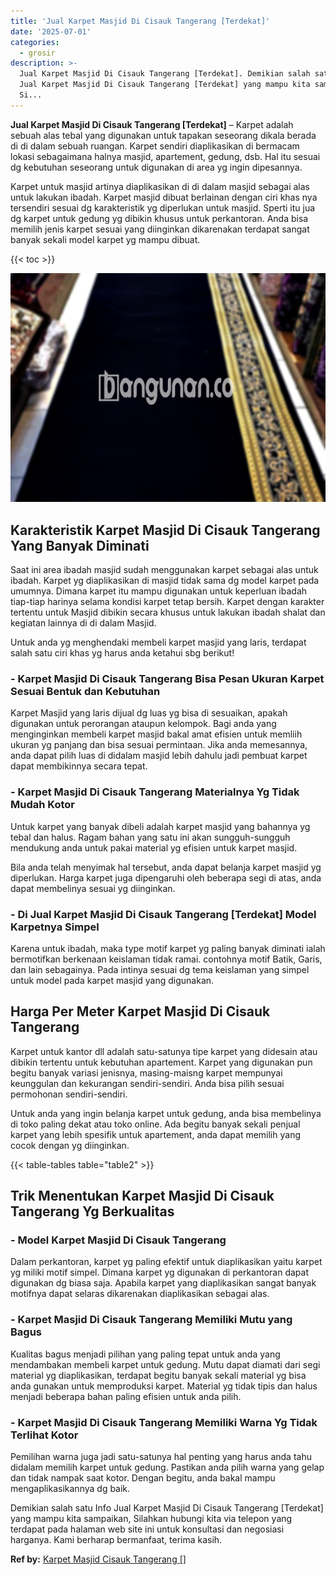 ```yaml
---
title: 'Jual Karpet Masjid Di Cisauk Tangerang [Terdekat]'
date: '2025-07-01'
categories:
  - grosir
description: >-
  Jual Karpet Masjid Di Cisauk Tangerang [Terdekat]. Demikian salah satu Info
  Jual Karpet Masjid Di Cisauk Tangerang [Terdekat] yang mampu kita sampaikan,
  Si...
---
```


**Jual Karpet Masjid Di Cisauk Tangerang \[Terdekat\]** – Karpet adalah sebuah alas tebal yang digunakan untuk tapakan seseorang dikala berada di di dalam sebuah ruangan. Karpet sendiri diaplikasikan di bermacam lokasi sebagaimana halnya masjid, apartement, gedung, dsb. Hal itu sesuai dg kebutuhan seseorang untuk digunakan di area yg ingin dipesannya.

Karpet untuk masjid artinya diaplikasikan di di dalam masjid sebagai alas untuk lakukan ibadah. Karpet masjid dibuat berlainan dengan ciri khas nya tersendiri sesuai dg karakteristik yg diperlukan untuk masjid. Sperti itu jua dg karpet untuk gedung yg dibikin khusus untuk perkantoran. Anda bisa memilih jenis karpet sesuai yang diinginkan dikarenakan terdapat sangat banyak sekali model karpet yg mampu dibuat.

{{< toc >}}

![Jual Karpet Masjid Di Cisauk Tangerang [Terdekat]](/images/grosir-karpet-murah-78.png)

## Karakteristik Karpet Masjid Di Cisauk Tangerang Yang Banyak Diminati

Saat ini area ibadah masjid sudah menggunakan karpet sebagai alas untuk ibadah. Karpet yg diaplikasikan di masjid tidak sama dg model karpet pada umumnya. Dimana karpet itu mampu digunakan untuk keperluan ibadah tiap-tiap harinya selama kondisi karpet tetap bersih. Karpet dengan karakter tertentu untuk Masjid dibikin secara khusus untuk lakukan ibadah shalat dan kegiatan lainnya di di dalam Masjid.

Untuk anda yg menghendaki membeli karpet masjid yang laris, terdapat salah satu ciri khas yg harus anda ketahui sbg berikut!

### \- Karpet Masjid Di Cisauk Tangerang Bisa Pesan Ukuran Karpet Sesuai Bentuk dan Kebutuhan

Karpet Masjid yang laris dijual dg luas yg bisa di sesuaikan, apakah digunakan untuk perorangan ataupun kelompok. Bagi anda yang menginginkan membeli karpet masjid bakal amat efisien untuk memliih ukuran yg panjang dan bisa sesuai permintaan. Jika anda memesannya, anda dapat pilih luas di didalam masjid lebih dahulu jadi pembuat karpet dapat membikinnya secara tepat.

### \- Karpet Masjid Di Cisauk Tangerang Materialnya Yg Tidak Mudah Kotor

Untuk karpet yang banyak dibeli adalah karpet masjid yang bahannya yg tebal dan halus. Ragam bahan yang satu ini akan sungguh-sungguh mendukung anda untuk pakai material yg efisien untuk karpet masjid.

Bila anda telah menyimak hal tersebut, anda dapat belanja karpet masjid yg diperlukan. Harga karpet juga dipengaruhi oleh beberapa segi di atas, anda dapat membelinya sesuai yg diinginkan.

### \- Di Jual Karpet Masjid Di Cisauk Tangerang \[Terdekat\] Model Karpetnya Simpel

Karena untuk ibadah, maka type motif karpet yg paling banyak diminati ialah bermotifkan berkenaan keislaman tidak ramai. contohnya motif Batik, Garis, dan lain sebagainya. Pada intinya sesuai dg tema keislaman yang simpel untuk model pada karpet masjid yang digunakan.

## Harga Per Meter Karpet Masjid Di Cisauk Tangerang

Karpet untuk kantor dll adalah satu-satunya tipe karpet yang didesain atau dibikin tertentu untuk kebutuhan apartement. Karpet yang digunakan pun begitu banyak variasi jenisnya, masing-maisng karpet mempunyai keunggulan dan kekurangan sendiri-sendiri. Anda bisa pilih sesuai permohonan sendiri-sendiri.

Untuk anda yang ingin belanja karpet untuk gedung, anda bisa membelinya di toko paling dekat atau toko online. Ada begitu banyak sekali penjual karpet yang lebih spesifik untuk apartement, anda dapat memilih yang cocok dengan yg diinginkan.

{{< table-tables table="table2" >}}

## Trik Menentukan Karpet Masjid Di Cisauk Tangerang Yg Berkualitas

### \- Model Karpet Masjid Di Cisauk Tangerang

Dalam perkantoran, karpet yg paling efektif untuk diaplikasikan yaitu karpet yg miliki motif simpel. Dimana karpet yg digunakan di perkantoran dapat digunakan dg biasa saja. Apabila karpet yang diaplikasikan sangat banyak motifnya dapat selaras dikarenakan diaplikasikan sebagai alas.

### \- Karpet Masjid Di Cisauk Tangerang Memiliki Mutu yang Bagus

Kualitas bagus menjadi pilihan yang paling tepat untuk anda yang mendambakan membeli karpet untuk gedung. Mutu dapat diamati dari segi material yg diaplikasikan, terdapat begitu banyak sekali material yg bisa anda gunakan untuk memproduksi karpet. Material yg tidak tipis dan halus menjadi beberapa bahan paling efisien untuk anda pilih.

### \- Karpet Masjid Di Cisauk Tangerang Memiliki Warna Yg Tidak Terlihat Kotor

Pemilihan warna juga jadi satu-satunya hal penting yang harus anda tahu didalam memilih karpet untuk gedung. Pastikan anda pilih warna yang gelap dan tidak nampak saat kotor. Dengan begitu, anda bakal mampu mengaplikasikannya dg baik.

Demikian salah satu Info Jual Karpet Masjid Di Cisauk Tangerang \[Terdekat\] yang mampu kita sampaikan, Silahkan hubungi kita via telepon yang terdapat pada halaman web site ini untuk konsultasi dan negosiasi harganya. Kami berharap bermanfaat, terima kasih.

**Ref by:**  [Karpet Masjid Cisauk Tangerang []](https://id.wikipedia.org/wiki/Karpet)
